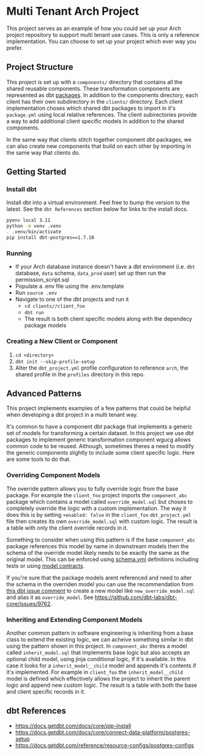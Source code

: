 # Multi Tenant Arch Project

This project serves as an example of how you could set up your Arch project repository to support multi tenant use cases.
This is only a reference implementation.
You can choose to set up your project which ever way you prefer.

## Project Structure

This project is set up with a `components/` directory that contains all the shared reusable components.
These transformation components are represented as dbt [packages](https://docs.getdbt.com/docs/build/packages).
In addition to the components directory, each client has their own subdirectory in the `clients/` directory.
Each client implementation choses which shared dbt packages to import in it's `package.yml` using local relative references.
The client subirectories provide a way to add additional client specific models in addition to the shared components.

In the same way that clients stitch together component dbt packages, we can also create new components that build on each other by importing in the same way that clients do.

## Getting Started

### Install dbt

Install dbt into a virtual environment.
Feel free to bump the version to the latest.
See the `dbt References` section below for links to the install docs.

```bash
pyenv local 3.11
python -m venv .venv
. .venv/bin/activate
pip install dbt-postgres==1.7.10
```

### Running

- If your Arch database instance doesn't have a dbt environment (i.e. `dbt` database, `data` schema, `data_prod` user) set up then run the permission_script.sql
- Populate a .env file using the .env.template
- Run `source .env`
- Navigate to one of the dbt projects and run it
  - `cd clients//client_foo`
  - `dbt run`
  - The result is both client specific models along with the dependecy package models

### Creating a New Client or Component

1. `cd <directory>`
1. `dbt init --skip-profile-setup`
1. Alter the `dbt_project.yml` profile configuration to reference `arch`, the shared profile in the `profiles` directory in this repo.

## Advanced Patterns

This project implements examples of a few patterns that could be helpful when developing a dbt project in a multi tenant way.

It's common to have a component dbt package that implements a generic set of models for transforming a certain dataset.
In this project we use dbt packages to implement generic transformation component wgucg allows common code to be reused.
Although, sometimes theres a need to modify the generic components slightly to include some client specific logic.
Here are some tools to do that.

### Overriding Component Models

The override pattern allows you to fully override logic from the base package.
For example the `client_foo` project imports the `component_abc` package which contains a model called `override_model.sql` but choses to completely override the logic with a custom implementation.
The way it does this is by setting `+enabled: false` in the `client_foo` `dbt_project.yml` file then creates its own `override_model.sql` with custom logic.
The result is a table with only the client override records in it.

Something to consider when using this pattern is if the base `component_abc` package references this model by name in downstream models then the schema of the override model likely needs to be exactly the same as the original model.
This can be enforced using [schema.yml](https://docs.getdbt.com/reference/resource-configs/schema) definitions including tests or using [model contracts](https://docs.getdbt.com/docs/collaborate/govern/model-contracts).

If you're sure that the package models arent referenced and need to alter the schema in the overriden model you can use the recommendation from [this dbt issue comment](https://github.com/dbt-labs/dbt-core/issues/9762#issuecomment-1997744765) to create a new model like `new_override_model.sql` and alias it as `override_model`.
See https://github.com/dbt-labs/dbt-core/issues/9762.

### Inheriting and Extending Component Models

Another common pattern in software engineering is inheriting from a base class to extend the existing logic, we can acheive something similar in dbt using the pattern shown in this project.
In `component_abc` theres a model called `inherit_model.sql` that implements base logic but also accepts an optional child model, using jinja conditional logic, if it's available.
In this case it looks for a `inherit_model__child` model and appends it's contents if it's implemented.
For example in `client_foo` the `inherit_model__child` model is defined which effectively allows the project to inherit the parent logic and append new custom logic.
The result is a table with both the base and client specific records in it.

## dbt References

- https://docs.getdbt.com/docs/core/pip-install
- https://docs.getdbt.com/docs/core/connect-data-platform/postgres-setup
- https://docs.getdbt.com/reference/resource-configs/postgres-configs
